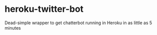 # heroku-twitter-bot
Dead-simple wrapper to get chatterbot running in Heroku in as little as 5 minutes
